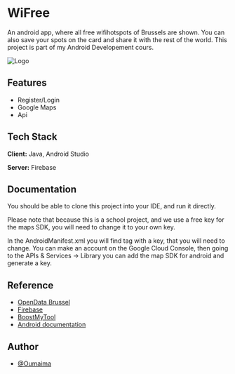 
# WiFree

An android app, where all free wifihotspots of Brussels are shown. You can also save your spots on the card and share it with the rest of the world. This project is part of my Android Developement cours.


![Logo](https://i.ibb.co/g4zh8Zh/logo-with.png)


## Features

- Register/Login
- Google Maps
- Api


## Tech Stack

**Client:** Java, Android Studio

**Server:** Firebase


## Documentation

You should be able to clone this project into your IDE, and run it directly.

Please note that because this is a school project, and we use a free key for the maps SDK, you will need to change it to your own key.

In the AndroidManifest.xml you will find tag with a key, that you will need to change. You can make an account on the Google Cloud Console, then going to the APIs & Services -> Library you can add the map SDK for android and generate a key.


## Reference

- [OpenData Brussel](https://opendata.brussel.be/explore/dataset/wifi/information/)
- [Firebase](https://firebase.google.com/docs)
- [BoostMyTool](https://www.youtube.com/watch?v=LeIFNsiKmVY&t=750s&ab_channel=BoostMyTool)
- [Android documentation](https://developer.android.com/)

## Author

- [@Oumaima](https://github.com/JDogMad)

